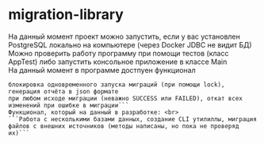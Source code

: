 ﻿# migration-library
На данный момент проект можно запустить, если у вас установлен PostgreSQL локально на компьютере (через Docker JDBC не видит БД) <br>
Можно проверить работу программу при помощи тестов (класс AppTest) либо запустить консольное приложение в классе Main <br>
На данный момент в программе достпуен функционал <br>
```Мграция всех SQL файлов, откат на одну миграцию назад, откат на к определённой версии миграции, получение версии миграции, получение всех версий миграции, 
блокировка одновременного запуска миграций (при помощи lock), генерация отчёта в json формате
при любом исходе миграции (неважно SUCCESS или FAILED), откат всех изменений при ошибке в миграции```
Функционал, который на данный в разработке: <br>
```Работа с несколькими базами данных, создание CLI утилиллы, миграция файлов с внешних источников (методы написаны, но пока не проверяд их)```

